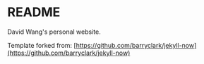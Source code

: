 # README

David Wang's personal website.

Template forked from: [https://github.com/barryclark/jekyll-now](https://github.com/barryclark/jekyll-now)